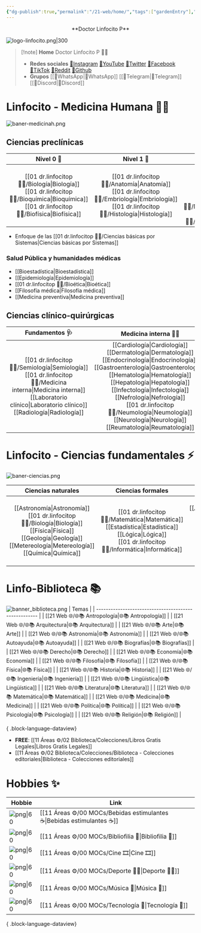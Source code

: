 ```yaml
---
{"dg-publish":true,"permalink":"/21-web/home/","tags":["gardenEntry"],"noteIcon":""}
---
```


<center>**Doctor Linfocito P**</center>

<title>Diario del festival de heavy metal de la abuela</title>



![logo-linfocito.png|300](/img/user/01%20dr.linfocitop%20%F0%9F%91%A8%E2%80%8D%E2%9A%95%EF%B8%8F/%F0%9F%92%BE%20Adjuntos/logo-linfocito.png)

>[!note] **Home** Doctor Linfocito P 👨‍⚕️
> - **Redes sociales**
>	[🔗Instagram](https://www.instagram.com/dr.linfocitop/) [🔗YouTube](https://www.youtube.com/@dr.linfocitop) [🔗Twitter](https://twitter.com/drlinfocitop) [🔗Facebook](https://www.facebook.com/profile.php?id=100092210299968&sk) [🔗TikTok](https://www.tiktok.com/@dr.linfocitop) [🔗Reddit](https://www.reddit.com/user/dr_linfocitop) [🔗Github](https://github.com/drlinfocitop) 
>- **Grupos**
>	[[🔗WhatsApp\|🔗WhatsApp]] [[🔗Telegram\|🔗Telegram]] [[🔗Discord\|🔗Discord]] 

# Linfocito - Medicina Humana 👨‍⚕️
![baner-medicinah.png](/img/user/21%20Web%20%F0%9F%8C%90/%F0%9F%92%BE%20Adjuntos/baner-medicinah.png)
## Ciencias preclínicas
|                     Nivel 0 🥚                      |                      Nivel 1 🐣                       |                                   Nivel 2 🐤                                    |                                   Nivel 3 🦅                                    |
|:---------------------------------------------------:|:-----------------------------------------------------:|:-------------------------------------------------------------------------------:|:-------------------------------------------------------------------------------:|
| [[01 dr.linfocitop 👨‍⚕️/Biología\|Biología]] <br> [[01 dr.linfocitop 👨‍⚕️/Bioquímica\|Bioquímica]] <br> [[01 dr.linfocitop 👨‍⚕️/Biofísica\|Biofísica]] | [[01 dr.linfocitop 👨‍⚕️/Anatomía\|Anatomía]] <br> [[01 dr.linfocitop 👨‍⚕️/Embriología\|Embriología]] <br> [[01 dr.linfocitop 👨‍⚕️/Histología\|Histología]] | [[01 dr.linfocitop 👨‍⚕️/Fisiología\|Fisiología]] <br> [[01 dr.linfocitop 👨‍⚕️/Patología\|Patología]] <br> [[01 dr.linfocitop 👨‍⚕️/Microbiología\|Microbiología]] <br> [[01 dr.linfocitop 👨‍⚕️/Parasitología\|Parasitología]] | [[Fisiopatología\|Fisiopatología]] <br> [[01 dr.linfocitop 👨‍⚕️/Farmacología\|Farmacología]] <br> [[Inmunología\|Inmunología]] <br> [[01 dr.linfocitop 👨‍⚕️/Genética\|Genética]] |

- Enfoque de las [[01 dr.linfocitop 👨‍⚕️/Ciencias básicas por Sistemas\|Ciencias básicas por Sistemas]]
### Salud Pública y humanidades médicas
- [[Bioestadística\|Bioestadística]]
- [[Epidemiología\|Epidemiología]]
- [[01 dr.linfocitop 👨‍⚕️/Bioética\|Bioética]]
- [[Filosofía médica\|Filosofía médica]]
- [[Medicina preventiva\|Medicina preventiva]]
## Ciencias clínico-quirúrgicas
|                                      Fundamentos 🩺                                       |                                                                                                           Medicina interna 👨‍⚕️                                                                                                           |                                                                                     Especialidades 🏥                                                                                      |                                                  Fundamentos de cirugía                                                  |                                                                                                        Especialidades en Cirugía                                                                                                        |
|:-----------------------------------------------------------------------------------------:|:------------------------------------------------------------------------------------------------------------------------------------------------------------------------------------------------------------------------------------------:|:------------------------------------------------------------------------------------------------------------------------------------------------------------------------------------------:|:------------------------------------------------------------------------------------------------------------------------:|:---------------------------------------------------------------------------------------------------------------------------------------------------------------------------------------------------------------------------------------:|
| [[01 dr.linfocitop 👨‍⚕️/Semiología\|Semiología]] <br> [[01 dr.linfocitop 👨‍⚕️/Medicina interna\|Medicina interna]] <br> [[Laboratorio clínico\|Laboratorio clínico]] <br> [[Radiología\|Radiología]] | [[Cardiología\|Cardiología]] <br> [[Dermatología\|Dermatología]] <br> [[Endocrinología\|Endocrinología]] <br> [[Gastroenterología\|Gastroenterología]] <br> [[Hematología\|Hematología]] <br> [[Hepatología\|Hepatología]] <br> [[Infectología\|Infectología]] <br> [[Nefrología\|Nefrología]] <br> [[01 dr.linfocitop 👨‍⚕️/Neumología\|Neumología]] <br> [[Neurología\|Neurología]] <br> [[Reumatología\|Reumatología]] | Medicina Interna: <br>[[Urgentología\|Urgentología]] <br> [[Alergología\|Alergología]] <br>[[Geriatría\|Geriatría]] <br> [[Psiquiatría\|Psiquiatría]]<br>Salud de la mujer y del niño:<br>[[Ginecología\|Ginecología]]<br>[[Obstetricia\|Obstetricia]]<br>[[Pediatría\|Pediatría]] | [[Técnica quirúrgica\|Técnica quirúrgica]] <br> [[Anestesiología\|Anestesiología]] <br> [[Cirugía general\|Cirugía general]] <br> [[Cirugía plástica\|Cirugía plástica]] <br> [[Traumatología\|Traumatología]] | [[Cirugía cardiovascular\|Cirugía cardiovascular]] <br> [[Cirugía de cabeza y cuello\|Cirugía de cabeza y cuello]] <br> [[Cirugía general\|Cirugía general]] <br> [[Cirugía plástica\|Cirugía plástica]] <br> [[Cirugía torácica\|Cirugía torácica]] <br> [[Neurocirugía\|Neurocirugía]] <br> [[Oftalmología\|Oftalmología]] <br> [[Otorrinolaringología\|Otorrinolaringología]] <br> [[Urología\|Urología]] |
# Linfocito - Ciencias fundamentales ⚡ 
![baner-ciencias.png](/img/user/21%20Web%20%F0%9F%8C%90/%F0%9F%92%BE%20Adjuntos/baner-ciencias.png)

|                                                     Ciencias naturales                                                     |                               Ciencias formales                               |                                                                       Humanidades puras                                                                        |                                Humanidades mixtas                                 |
|:--------------------------------------------------------------------------------------------------------------------------:|:-----------------------------------------------------------------------------:|:-----------------------------------------------------------------------------------------------------------------------------------------------------------------------:|:------------------------------------------------------------------------------------------:|
| [[Astronomía\|Astronomía]] <br> [[01 dr.linfocitop 👨‍⚕️/Biología\|Biología]] <br> [[Física\|Física]] <br> [[Geología\|Geología]] <br> [[Metereología\|Metereología]] <br> [[Química\|Química]] | [[01 dr.linfocitop 👨‍⚕️/Matemática\|Matemática]] <br> [[Estadística\|Estadística]] <br> [[Lógica\|Lógica]] <br> [[01 dr.linfocitop 👨‍⚕️/Informática\|Informática]] <br> | [[Antropología\|Antropología]] <br> [[Derecho\|Derecho]] <br> [[Filosofía\|Filosofía]] <br> [[Filología\|Filología]] <br> [[Historia\|Historia]] <br> [[Sociología\|Sociología]] <br> [[Politología\|Politología]] | [[Arqueología\|Arqueología]] <br> [[Ciencias de la comunicación\|Ciencias de la comunicación]] <br> [[Demografía\|Demografía]] <br> [[Economía\|Economía]] <br> [[Geografía\|Geografía]] <br> [[Pedagogía\|Pedagogía]] <br> [[Psicología\|Psicología]] |
# Linfo-Biblioteca 📚
![banner_biblioteca.png](/img/user/21%20Web%20%F0%9F%8C%90/%F0%9F%92%BE%20Adjuntos/banner_biblioteca.png)
| Temas                                                 |
| ----------------------------------------------------- |
| [[21 Web 🌐/🌐📚 Antropología\|🌐📚 Antropología]] |
| [[21 Web 🌐/🌐📚 Arquitectura\|🌐📚 Arquitectura]] |
| [[21 Web 🌐/🌐📚 Arte\|🌐📚 Arte]]                 |
| [[21 Web 🌐/🌐📚 Astronomía\|🌐📚 Astronomía]]     |
| [[21 Web 🌐/🌐📚 Autoayuda\|🌐📚 Autoayuda]]       |
| [[21 Web 🌐/🌐📚 Biografías\|🌐📚 Biografías]]     |
| [[21 Web 🌐/🌐📚 Derecho\|🌐📚 Derecho]]           |
| [[21 Web 🌐/🌐📚 Economía\|🌐📚 Economía]]         |
| [[21 Web 🌐/🌐📚 Filosofía\|🌐📚 Filosofía]]       |
| [[21 Web 🌐/🌐📚 Física\|🌐📚 Física]]             |
| [[21 Web 🌐/🌐📚 Historia\|🌐📚 Historia]]         |
| [[21 Web 🌐/🌐📚 Ingeniería\|🌐📚 Ingeniería]]     |
| [[21 Web 🌐/🌐📚 Lingüística\|🌐📚 Lingüística]]   |
| [[21 Web 🌐/🌐📚 Literatura\|🌐📚 Literatura]]     |
| [[21 Web 🌐/🌐📚 Matemática\|🌐📚 Matemática]]     |
| [[21 Web 🌐/🌐📚 Medicina\|🌐📚 Medicina]]         |
| [[21 Web 🌐/🌐📚 Política\|🌐📚 Política]]         |
| [[21 Web 🌐/🌐📚 Psicología\|🌐📚 Psicología]]     |
| [[21 Web 🌐/🌐📚 Religión\|🌐📚 Religión]]         |

{ .block-language-dataview}
- **FREE**: [[11 Áreas ⚙/02 Biblioteca/Colecciones/Libros Gratis Legales\|Libros Gratis Legales]]
- [[11 Áreas ⚙/02 Biblioteca/Colecciones/Biblioteca - Colecciones editoriales\|Biblioteca - Colecciones editoriales]]
# Hobbies ✨
| Hobbie                                                                         | Link                                                                     |
| ------------------------------------------------------------------------------ | ------------------------------------------------------------------------ |
| ![png\|60](https://drlinfocitop.netlify.app/img/optimized/gL-3_J8EN7-700.webp) | [[11 Áreas ⚙/00 MOCs/Bebidas estimulantes ☕\|Bebidas estimulantes ☕]] |
| ![png\|60](https://drlinfocitop.netlify.app/img/optimized/z9-OfjNxre-700.webp) | [[11 Áreas ⚙/00 MOCs/Bibliofilia 📜\|Bibliofilia 📜]]                 |
| ![png\|60](https://drlinfocitop.netlify.app/img/optimized/34JskIs57u-521.webp) | [[11 Áreas ⚙/00 MOCs/Cine 🎞\|Cine 🎞]]                               |
| ![png\|60](https://drlinfocitop.netlify.app/img/optimized/SoZIeyyT9v-599.webp) | [[11 Áreas ⚙/00 MOCs/Deporte 🏃‍♂️\|Deporte 🏃‍♂️]]                   |
| ![png\|60](https://drlinfocitop.netlify.app/img/optimized/7upNMTBFwu-700.webp) | [[11 Áreas ⚙/00 MOCs/Música 🎵\|Música 🎵]]                           |
| ![png\|60](https://drlinfocitop.netlify.app/img/optimized/EZXYtYTCkU-700.webp) | [[11 Áreas ⚙/00 MOCs/Tecnología 📡\|Tecnología 📡]]                   |

{ .block-language-dataview}


